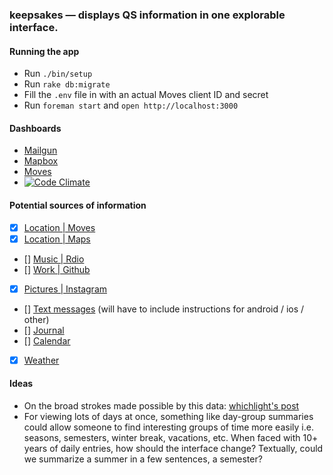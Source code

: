 ### keepsakes — displays QS information in one explorable interface.

#### Running the app
* Run `./bin/setup`
* Run `rake db:migrate`
* Fill the `.env` file in with an actual Moves client ID and secret
* Run `foreman start` and  `open http://localhost:3000`

#### Dashboards
* [Mailgun](https://mailgun.com/cp?)
* [Mapbox](https://www.mapbox.com/projects)
* [Moves](https://dev.moves-app.com/apps)
* [![Code Climate](https://codeclimate.com/github/ehmorris/keepsakes.png)](https://codeclimate.com/github/ehmorris/keepsakes)

#### Potential sources of information
* [x] [Location | Moves](https://dev.moves-app.com)
* [x] [Location | Maps](https://github.com/aai/mapbox-rails)
* [] [Music | Rdio](http://developer.rdio.com)
* [] [Work | Github](http://developer.github.com/v3)
* [x] [Pictures | Instagram](http://instagram.com/developer)
* [] [Text messages](http://www.ecamm.com/mac/phoneview/) (will have to include instructions for android / ios / other)
* [] [Journal](https://idonethis.com)
* [] [Calendar](https://developers.google.com/google-apps/calendar/)
* [x] [Weather](http://www.wunderground.com/weather/api)

#### Ideas
* On the broad strokes made possible by this data: [whichlight's post](http://blog.whichlight.com/post/65575793300/how-the-entropy-of-personal-behaviors-and-social)
* For viewing lots of days at once, something like day-group summaries could allow someone to find interesting groups of time more easily i.e. seasons, semesters, winter break, vacations, etc. When faced with 10+ years of daily entries, how should the interface change? Textually, could we summarize a summer in a few sentences, a semester?

